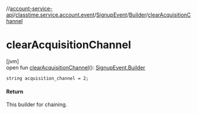 //[account-service-api](../../../../index.md)/[classtime.service.account.event](../../index.md)/[SignupEvent](../index.md)/[Builder](index.md)/[clearAcquisitionChannel](clear-acquisition-channel.md)

# clearAcquisitionChannel

[jvm]\
open fun [clearAcquisitionChannel](clear-acquisition-channel.md)(): [SignupEvent.Builder](index.md)

`string acquisition_channel = 2;`

#### Return

This builder for chaining.
